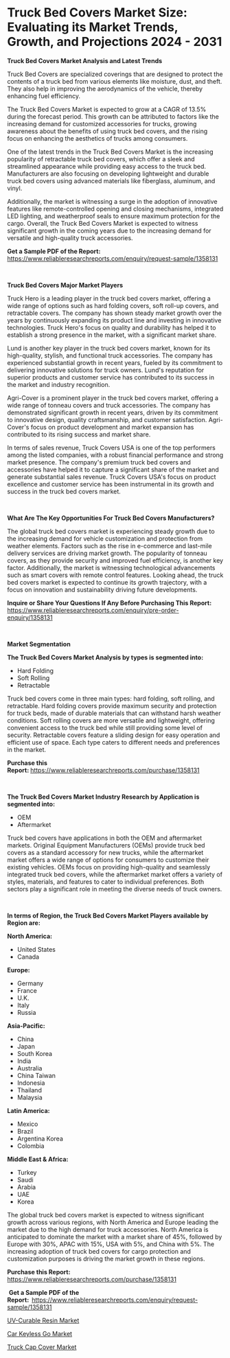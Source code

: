<p><h1>Truck Bed Covers Market Size: Evaluating its Market Trends, Growth, and Projections 2024 - 2031</h1></p><p><strong>Truck Bed Covers Market Analysis and Latest Trends</strong></p>
<p><p>Truck Bed Covers are specialized coverings that are designed to protect the contents of a truck bed from various elements like moisture, dust, and theft. They also help in improving the aerodynamics of the vehicle, thereby enhancing fuel efficiency.</p><p>The Truck Bed Covers Market is expected to grow at a CAGR of 13.5% during the forecast period. This growth can be attributed to factors like the increasing demand for customized accessories for trucks, growing awareness about the benefits of using truck bed covers, and the rising focus on enhancing the aesthetics of trucks among consumers.</p><p>One of the latest trends in the Truck Bed Covers Market is the increasing popularity of retractable truck bed covers, which offer a sleek and streamlined appearance while providing easy access to the truck bed. Manufacturers are also focusing on developing lightweight and durable truck bed covers using advanced materials like fiberglass, aluminum, and vinyl.</p><p>Additionally, the market is witnessing a surge in the adoption of innovative features like remote-controlled opening and closing mechanisms, integrated LED lighting, and weatherproof seals to ensure maximum protection for the cargo. Overall, the Truck Bed Covers Market is expected to witness significant growth in the coming years due to the increasing demand for versatile and high-quality truck accessories.</p></p>
<p><strong>Get a Sample PDF of the Report:&nbsp;</strong> <a href="https://www.reliableresearchreports.com/enquiry/request-sample/1358131">https://www.reliableresearchreports.com/enquiry/request-sample/1358131</a></p>
<p>&nbsp;</p>
<p><strong>Truck Bed Covers Major Market Players</strong></p>
<p><p>Truck Hero is a leading player in the truck bed covers market, offering a wide range of options such as hard folding covers, soft roll-up covers, and retractable covers. The company has shown steady market growth over the years by continuously expanding its product line and investing in innovative technologies. Truck Hero's focus on quality and durability has helped it to establish a strong presence in the market, with a significant market share.</p><p>Lund is another key player in the truck bed covers market, known for its high-quality, stylish, and functional truck accessories. The company has experienced substantial growth in recent years, fueled by its commitment to delivering innovative solutions for truck owners. Lund's reputation for superior products and customer service has contributed to its success in the market and industry recognition.</p><p>Agri-Cover is a prominent player in the truck bed covers market, offering a wide range of tonneau covers and truck accessories. The company has demonstrated significant growth in recent years, driven by its commitment to innovative design, quality craftsmanship, and customer satisfaction. Agri-Cover's focus on product development and market expansion has contributed to its rising success and market share.</p><p>In terms of sales revenue, Truck Covers USA is one of the top performers among the listed companies, with a robust financial performance and strong market presence. The company's premium truck bed covers and accessories have helped it to capture a significant share of the market and generate substantial sales revenue. Truck Covers USA's focus on product excellence and customer service has been instrumental in its growth and success in the truck bed covers market.</p></p>
<p>&nbsp;</p>
<p><strong>What Are The Key Opportunities For Truck Bed Covers Manufacturers?</strong></p>
<p><p>The global truck bed covers market is experiencing steady growth due to the increasing demand for vehicle customization and protection from weather elements. Factors such as the rise in e-commerce and last-mile delivery services are driving market growth. The popularity of tonneau covers, as they provide security and improved fuel efficiency, is another key factor. Additionally, the market is witnessing technological advancements such as smart covers with remote control features. Looking ahead, the truck bed covers market is expected to continue its growth trajectory, with a focus on innovation and sustainability driving future developments.</p></p>
<p><strong>Inquire or Share Your Questions If Any Before Purchasing This Report:</strong> <a href="https://www.reliableresearchreports.com/enquiry/pre-order-enquiry/1358131">https://www.reliableresearchreports.com/enquiry/pre-order-enquiry/1358131</a></p>
<p>&nbsp;</p>
<p><strong>Market Segmentation</strong></p>
<p><strong>The Truck Bed Covers Market Analysis by types is segmented into:</strong></p>
<p><ul><li>Hard Folding</li><li>Soft Rolling</li><li>Retractable</li></ul></p>
<p><p>Truck bed covers come in three main types: hard folding, soft rolling, and retractable. Hard folding covers provide maximum security and protection for truck beds, made of durable materials that can withstand harsh weather conditions. Soft rolling covers are more versatile and lightweight, offering convenient access to the truck bed while still providing some level of security. Retractable covers feature a sliding design for easy operation and efficient use of space. Each type caters to different needs and preferences in the market.</p></p>
<p><strong>Purchase this Report:&nbsp;</strong><a href="https://www.reliableresearchreports.com/purchase/1358131">https://www.reliableresearchreports.com/purchase/1358131</a></p>
<p>&nbsp;</p>
<p><strong>The Truck Bed Covers Market Industry Research by Application is segmented into:</strong></p>
<p><ul><li>OEM</li><li>Aftermarket</li></ul></p>
<p><p>Truck bed covers have applications in both the OEM and aftermarket markets. Original Equipment Manufacturers (OEMs) provide truck bed covers as a standard accessory for new trucks, while the aftermarket market offers a wide range of options for consumers to customize their existing vehicles. OEMs focus on providing high-quality and seamlessly integrated truck bed covers, while the aftermarket market offers a variety of styles, materials, and features to cater to individual preferences. Both sectors play a significant role in meeting the diverse needs of truck owners.</p></p>
<p>&nbsp;</p>
<p><strong>In terms of Region, the Truck Bed Covers Market Players available by Region are:</strong></p>
<p>
    <p> <strong> North America: </strong>
        <ul>
            <li>United States</li>
            <li>Canada</li>
        </ul>
        </p> 
    <p> <strong> Europe: </strong>
        <ul>
            <li>Germany</li>
            <li>France</li>
            <li>U.K.</li>
            <li>Italy</li>
            <li>Russia</li>
        </ul>
        </p> 
    <p> <strong> Asia-Pacific: </strong>
        <ul>
            <li>China</li>
            <li>Japan</li>
            <li>South Korea</li>
            <li>India</li>
            <li>Australia</li>
            <li>China Taiwan</li>
            <li>Indonesia</li>
            <li>Thailand</li>
            <li>Malaysia</li>
        </ul>
        </p> 
    <p> <strong> Latin America: </strong>
        <ul>
            <li>Mexico</li>
            <li>Brazil</li>
            <li>Argentina Korea</li>
            <li>Colombia</li>
        </ul>
        </p> 
    <p> <strong> Middle East & Africa: </strong>
        <ul>
            <li>Turkey</li>
            <li>Saudi</li>
            <li>Arabia</li>
            <li>UAE</li>
            <li>Korea</li>
        </ul>
    </p>
    </p>
<p><p>The global truck bed covers market is expected to witness significant growth across various regions, with North America and Europe leading the market due to the high demand for truck accessories. North America is anticipated to dominate the market with a market share of 45%, followed by Europe with 30%, APAC with 15%, USA with 5%, and China with 5%. The increasing adoption of truck bed covers for cargo protection and customization purposes is driving the market growth in these regions.</p></p>
<p><strong>Purchase this Report: </strong><a href="https://www.reliableresearchreports.com/purchase/1358131">https://www.reliableresearchreports.com/purchase/1358131</a></p>
<p>&nbsp;<strong>Get a Sample PDF of the Report:&nbsp;&nbsp;</strong><a href="https://www.reliableresearchreports.com/enquiry/request-sample/1358131">https://www.reliableresearchreports.com/enquiry/request-sample/1358131</a></p>
<p><strong></strong></p>
<p><p><a href="https://view.publitas.com/reportprime-1/decoding-the-uv-curable-resin-market-a-deep-dive-into-the-latest-market-trends-market-segmentation-and-competitive-analysis/">UV-Curable Resin Market</a></p><p><a href="https://github.com/seekum/Market-Research-Report-List-1/blob/main/car-keyless-go-market.md">Car Keyless Go Market</a></p><p><a href="https://github.com/nancykennedykellievqfqt2/Market-Research-Report-List-1/blob/main/truck-cap-cover-market.md">Truck Cap Cover Market</a></p></p>